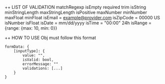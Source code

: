 ++ LIST OF VALIDATION
    matchRegexp
    isEmpty
    required
    trim
    isString
    minStringLength
    maxStringLength
    isPositive
    maxNumber
    minNumber
    maxFloat
    minFloat
    isEmail = example@provider.com
    isZipCode = 00000 US
    isNumber
    isFloat
    isDate = mm/dd/yyyy
    isTime = "00:00" 24h
    isRange = {range: {max: 10, min: 0}}

++ HOW TO USE
    Obj must follow this format

    formData: {
        [inputType]: {
            value: "",
            isValid: bool,
            errorMessage: ""
            validations: [...]
        }
    }


